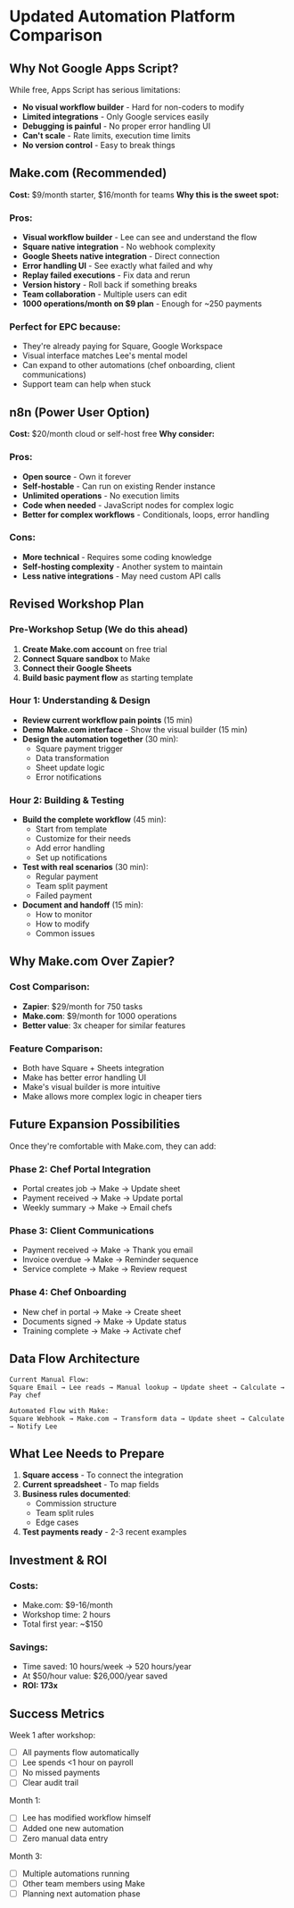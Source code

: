 # Updated Automation Platform Comparison

## Why Not Google Apps Script?
While free, Apps Script has serious limitations:
- **No visual workflow builder** - Hard for non-coders to modify
- **Limited integrations** - Only Google services easily
- **Debugging is painful** - No proper error handling UI
- **Can't scale** - Rate limits, execution time limits
- **No version control** - Easy to break things

## Make.com (Recommended) 
**Cost:** $9/month starter, $16/month for teams
**Why this is the sweet spot:**

### Pros:
- **Visual workflow builder** - Lee can see and understand the flow
- **Square native integration** - No webhook complexity
- **Google Sheets native integration** - Direct connection
- **Error handling UI** - See exactly what failed and why
- **Replay failed executions** - Fix data and rerun
- **Version history** - Roll back if something breaks
- **Team collaboration** - Multiple users can edit
- **1000 operations/month on $9 plan** - Enough for ~250 payments

### Perfect for EPC because:
- They're already paying for Square, Google Workspace
- Visual interface matches Lee's mental model
- Can expand to other automations (chef onboarding, client communications)
- Support team can help when stuck

## n8n (Power User Option)
**Cost:** $20/month cloud or self-host free
**Why consider:**

### Pros:
- **Open source** - Own it forever
- **Self-hostable** - Can run on existing Render instance
- **Unlimited operations** - No execution limits
- **Code when needed** - JavaScript nodes for complex logic
- **Better for complex workflows** - Conditionals, loops, error handling

### Cons:
- **More technical** - Requires some coding knowledge
- **Self-hosting complexity** - Another system to maintain
- **Less native integrations** - May need custom API calls

## Revised Workshop Plan

### Pre-Workshop Setup (We do this ahead)
1. **Create Make.com account** on free trial
2. **Connect Square sandbox** to Make
3. **Connect their Google Sheets** 
4. **Build basic payment flow** as starting template

### Hour 1: Understanding & Design
- **Review current workflow pain points** (15 min)
- **Demo Make.com interface** - Show the visual builder (15 min)
- **Design the automation together** (30 min):
  - Square payment trigger
  - Data transformation 
  - Sheet update logic
  - Error notifications

### Hour 2: Building & Testing
- **Build the complete workflow** (45 min):
  - Start from template
  - Customize for their needs
  - Add error handling
  - Set up notifications
- **Test with real scenarios** (30 min):
  - Regular payment
  - Team split payment
  - Failed payment
- **Document and handoff** (15 min):
  - How to monitor
  - How to modify
  - Common issues

## Why Make.com Over Zapier?

### Cost Comparison:
- **Zapier**: $29/month for 750 tasks
- **Make.com**: $9/month for 1000 operations
- **Better value**: 3x cheaper for similar features

### Feature Comparison:
- Both have Square + Sheets integration
- Make has better error handling UI
- Make's visual builder is more intuitive
- Make allows more complex logic in cheaper tiers

## Future Expansion Possibilities

Once they're comfortable with Make.com, they can add:

### Phase 2: Chef Portal Integration
- Portal creates job → Make → Update sheet
- Payment received → Make → Update portal
- Weekly summary → Make → Email chefs

### Phase 3: Client Communications
- Payment received → Make → Thank you email
- Invoice overdue → Make → Reminder sequence
- Service complete → Make → Review request

### Phase 4: Chef Onboarding
- New chef in portal → Make → Create sheet
- Documents signed → Make → Update status
- Training complete → Make → Activate chef

## Data Flow Architecture

```
Current Manual Flow:
Square Email → Lee reads → Manual lookup → Update sheet → Calculate → Pay chef

Automated Flow with Make:
Square Webhook → Make.com → Transform data → Update sheet → Calculate → Notify Lee
```

## What Lee Needs to Prepare

1. **Square access** - To connect the integration
2. **Current spreadsheet** - To map fields
3. **Business rules documented**:
   - Commission structure
   - Team split rules
   - Edge cases
4. **Test payments ready** - 2-3 recent examples

## Investment & ROI

### Costs:
- Make.com: $9-16/month
- Workshop time: 2 hours
- Total first year: ~$150

### Savings:
- Time saved: 10 hours/week → 520 hours/year
- At $50/hour value: $26,000/year saved
- **ROI: 173x**

## Success Metrics

Week 1 after workshop:
- [ ] All payments flow automatically
- [ ] Lee spends <1 hour on payroll
- [ ] No missed payments
- [ ] Clear audit trail

Month 1:
- [ ] Lee has modified workflow himself
- [ ] Added one new automation
- [ ] Zero manual data entry

Month 3:
- [ ] Multiple automations running
- [ ] Other team members using Make
- [ ] Planning next automation phase